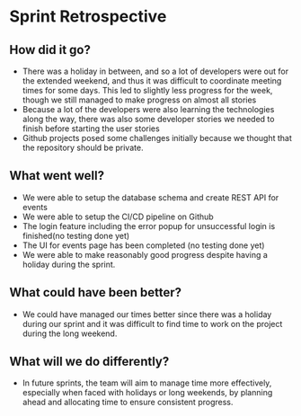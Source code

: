 # Sprint Retrospective
## How did it go? 
- There was a holiday in between, and so a lot of developers were out for the extended weekend, and thus it was difficult to coordinate meeting times for some days. This led to slightly less progress for the week, though we still managed to make progress on almost all stories
- Because a lot of the developers were also learning the technologies along the way, there was also some developer stories we needed to finish before starting the user stories
- Github projects posed some challenges initially because we thought that the repository should be private.

## What went well?
- We were able to setup the database schema and create REST API for events
- We were able to setup the CI/CD pipeline on Github
- The login feature including the error popup for unsuccessful login is finished(no testing done yet)
- The UI for events page has been completed (no testing done yet)  
- We were able to make reasonably good progress despite having a holiday during the sprint. 

## What could have been better?
- We could have managed our times better since there was a holiday during our sprint and it was difficult to find time to work on the project during the long weekend.


## What will we do differently?
- In future sprints, the team will aim to manage time more effectively, especially when faced with holidays or long weekends, by planning ahead and allocating time to ensure consistent progress.

